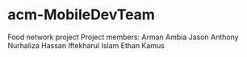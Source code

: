 # acm-MobileDevTeam
Food network project
Project members:
Arman Ambia
Jason Anthony
Nurhaliza Hassan
Iftekharul Islam
Ethan Kamus
